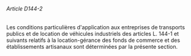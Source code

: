 ###### Article D144-2

Les conditions particulières d'application aux entreprises de transports publics et de location de véhicules industriels des articles L. 144-1 et suivants relatifs à la location-gérance des fonds de commerce et des établissements artisanaux sont déterminées par la présente section.

